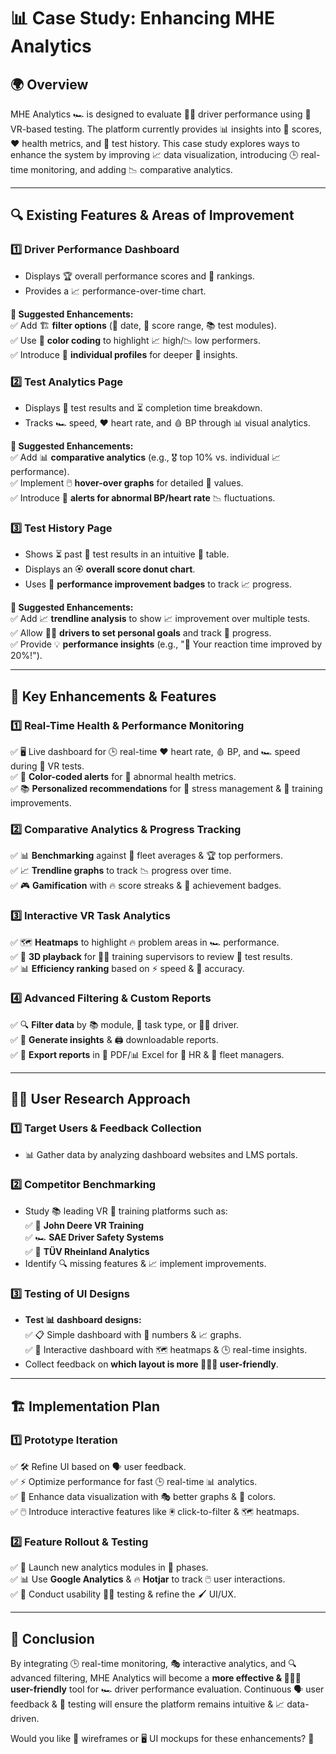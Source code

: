 # 📊 **Case Study: Enhancing MHE Analytics**

## 🌍 **Overview**

MHE Analytics 🏎️ is designed to evaluate 🧑‍✈️ driver performance using 🥽 VR-based testing. The platform currently provides 📊 insights into 🏅 scores, ❤️ health metrics, and 📜 test history. This case study explores ways to enhance the system by improving 📈 data visualization, introducing 🕒 real-time monitoring, and adding 📉 comparative analytics.

---

## 🔍 **Existing Features & Areas of Improvement**

### 1️⃣ **Driver Performance Dashboard**

- Displays 🏆 overall performance scores and 🏅 rankings.
- Provides a 📈 performance-over-time chart.

**🔧 Suggested Enhancements:**  
✅ Add 🏗️ **filter options** (📆 date, 🎯 score range, 📚 test modules).  
✅ Use 🎨 **color coding** to highlight 📈 high/📉 low performers.  
✅ Introduce 👤 **individual profiles** for deeper 🔎 insights.

### 2️⃣ **Test Analytics Page**

- Displays 📜 test results and ⏳ completion time breakdown.
- Tracks 🏎️ speed, ❤️ heart rate, and 🩸 BP through 📊 visual analytics.

**🔧 Suggested Enhancements:**  
✅ Add 📊 **comparative analytics** (e.g., 🎖️ top 10% vs. individual 📈 performance).  
✅ Implement 🖱️ **hover-over graphs** for detailed 📍 values.  
✅ Introduce 🚨 **alerts for abnormal BP/heart rate** 📉 fluctuations.

### 3️⃣ **Test History Page**

- Shows ⏳ past 📜 test results in an intuitive 📑 table.
- Displays an 🏵️ **overall score donut chart**.
- Uses 🏅 **performance improvement badges** to track 📈 progress.

**🔧 Suggested Enhancements:**  
✅ Add 📈 **trendline analysis** to show 📈 improvement over multiple tests.  
✅ Allow 🧑‍✈️ **drivers to set personal goals** and track 🎯 progress.  
✅ Provide 💡 **performance insights** (e.g., "🎉 Your reaction time improved by 20%!").

---

## 🔑 **Key Enhancements & Features**

### 1️⃣ **Real-Time Health & Performance Monitoring**

✅ 🖥️ Live dashboard for 🕒 real-time ❤️ heart rate, 🩸 BP, and 🏎️ speed during 🥽 VR tests.  
✅ 🎨 **Color-coded alerts** for 🚨 abnormal health metrics.  
✅ 📚 **Personalized recommendations** for 🧘 stress management & 📖 training improvements.

### 2️⃣ **Comparative Analytics & Progress Tracking**

✅ 📊 **Benchmarking** against 🚛 fleet averages & 🏆 top performers.  
✅ 📈 **Trendline graphs** to track 📉 progress over time.  
✅ 🎮 **Gamification** with 🔥 score streaks & 🏅 achievement badges.

### 3️⃣ **Interactive VR Task Analytics**

✅ 🗺️ **Heatmaps** to highlight 🔥 problem areas in 🏎️ performance.  
✅ 🎥 **3D playback** for 🧑‍🏫 training supervisors to review 🧐 test results.  
✅ 📊 **Efficiency ranking** based on ⚡ speed & 🎯 accuracy.

### 4️⃣ **Advanced Filtering & Custom Reports**

✅ 🔍 **Filter data** by 📚 module, 🎯 task type, or 🧑‍✈️ driver.  
✅ 📃 **Generate insights** & 🖨️ downloadable reports.  
✅ 📂 **Export reports** in 📝 PDF/📊 Excel for 🏢 HR & 🚛 fleet managers.

---

## 🕵️‍♂️ **User Research Approach**

### 1️⃣ **Target Users & Feedback Collection**

- 📊 Gather data by analyzing dashboard websites and LMS portals.

### 2️⃣ **Competitor Benchmarking**

- Study 📚 leading VR 🏫 training platforms such as:  
  ✅ 🚜 **John Deere VR Training**  
  ✅ 🏎️ **SAE Driver Safety Systems**  
  ✅ 🔬 **TÜV Rheinland Analytics**  
- Identify 🔍 missing features & 📈 implement improvements.

### 3️⃣ **Testing of UI Designs**

- **Test 📊 dashboard designs:**  
  ✅ 📋 Simple dashboard with 🔢 numbers & 📈 graphs.  
  ✅ 🎨 Interactive dashboard with 🗺️ heatmaps & 🕒 real-time insights.  
- Collect feedback on **which layout is more 🧑‍🤝‍🧑 user-friendly**.

---

## 🏗️ **Implementation Plan**

### 1️⃣ **Prototype Iteration**

✅ 🛠️ Refine UI based on 🗣️ user feedback.  
✅ ⚡ Optimize performance for fast 🕒 real-time 📊 analytics.  
✅ 🎨 Enhance data visualization with 🎭 better graphs & 🌈 colors.  
✅ 🖱️ Introduce interactive features like 🖲️ click-to-filter & 🗺️ heatmaps.

### 2️⃣ **Feature Rollout & Testing**

✅ 🚀 Launch new analytics modules in 🌊 phases.  
✅ 📊 Use **Google Analytics** & 🔥 **Hotjar** to track 🖱️ user interactions.  
✅ 🧪 Conduct usability 🧑‍🔬 testing & refine the 🖌️ UI/UX.

---

## 🎯 **Conclusion**

By integrating 🕒 real-time monitoring, 🎭 interactive analytics, and 🔍 advanced filtering, MHE Analytics will become a **more effective & 🧑‍🤝‍🧑 user-friendly** tool for 🏎️ driver performance evaluation. Continuous 🗣️ user feedback & 🧪 testing will ensure the platform remains intuitive & 📈 data-driven.

Would you like 🎨 wireframes or 🖥️ UI mockups for these enhancements? 🚀

